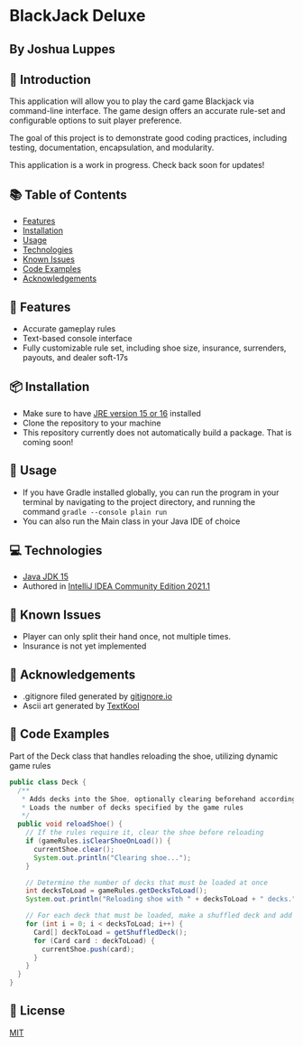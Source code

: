 # BlackJack Deluxe
## By Joshua Luppes

## 👋 Introduction
This application will allow you to play the card game Blackjack via command-line interface. The game design offers an
accurate rule-set and configurable options to suit player preference.

The goal of this project is to demonstrate good coding practices, including testing, documentation, encapsulation, and 
modularity.

This application is a work in progress. Check back soon for updates!

## 📚 Table of Contents
- [Features](#-features)
- [Installation](#-installation)
- [Usage](#-usage)
- [Technologies](#-technologies)
- [Known Issues](#-known-issues)
- [Code Examples](#-code-examples)
- [Acknowledgements](#-acknowledgements)

## 🌟 Features
- Accurate gameplay rules
- Text-based console interface
- Fully customizable rule set, including shoe size, insurance, surrenders, payouts, and dealer soft-17s

## 📦 Installation
- Make sure to have [JRE version 15 or 16](https://www.oracle.com/java/technologies/javase-downloads.html#JDK16) installed
- Clone the repository to your machine
- This repository currently does not automatically build a package. That is coming soon!

## 🚀 Usage
- If you have Gradle installed globally, you can run the program in your terminal by navigating to the project directory, and running the command 
  `gradle --console plain run`
- You can also run the Main class in your Java IDE of choice

## 💻 Technologies
- [Java JDK 15](https://www.oracle.com/java/technologies/javase/jdk15-archive-downloads.html)
- Authored in [IntelliJ IDEA Community Edition 2021.1](https://www.jetbrains.com/idea/)

## 🦺 Known Issues
- Player can only split their hand once, not multiple times.
- Insurance is not yet implemented

## 🙏 Acknowledgements
- .gitignore filed generated by [gitignore.io](https://www.toptal.com/developers/gitignore)
- Ascii art generated by [TextKool](https://textkool.com/en/ascii-art-generator)

## 🎁 Code Examples
Part of the Deck class that handles reloading the shoe, utilizing dynamic game rules
```Java
public class Deck {
  /**
   * Adds decks into the Shoe, optionally clearing beforehand according to game rules
   * Loads the number of decks specified by the game rules
   */
  public void reloadShoe() {
    // If the rules require it, clear the shoe before reloading
    if (gameRules.isClearShoeOnLoad()) {
      currentShoe.clear();
      System.out.println("Clearing shoe...");
    }

    // Determine the number of decks that must be loaded at once
    int decksToLoad = gameRules.getDecksToLoad();
    System.out.println("Reloading shoe with " + decksToLoad + " decks.");

    // For each deck that must be loaded, make a shuffled deck and add each card to the shoe
    for (int i = 0; i < decksToLoad; i++) {
      Card[] deckToLoad = getShuffledDeck();
      for (Card card : deckToLoad) {
        currentShoe.push(card);
      }
    }
  }
}
```

## 📑 License
[MIT](https://choosealicense.com/licenses/mit/)